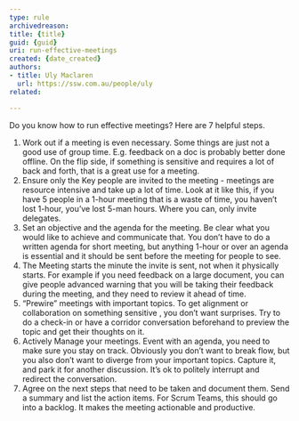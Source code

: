 ```yaml
---
type: rule
archivedreason:
title: {title}
guid: {guid}
uri: run-effective-meetings
created: {date_created}
authors: 
- title: Uly Maclaren 
  url: https://ssw.com.au/people/uly
related:

---
```


Do you know how to run effective meetings? Here are 7 helpful steps.

<!--endintro-->

1. Work out if a meeting is even necessary. Some things are just not a good use of group time. E.g. feedback on a doc is probably better done offline. On the flip side, if something is sensitive and requires a lot of back and forth, that is a great use for a meeting.
2. Ensure only the Key people are invited to the meeting - meetings are resource intensive and take up a lot of time. Look at it like this, if you have 5 people in a 1-hour meeting that is a waste of time, you haven’t lost 1-hour, you’ve lost 5-man hours. Where you can, only invite delegates.
3. Set an objective and the agenda for the meeting. Be clear what you would like to achieve and communicate that. You don’t have to do a written agenda for short meeting, but anything 1-hour or over an agenda is essential and it should be sent before the meeting for people to see.
4. The Meeting starts the minute the invite is sent, not when it physically starts. For example if you need feedback on a large document, you can give people advanced warning that you will be taking their feedback during the meeting, and they need to review it ahead of time.
5. “Prewire” meetings with important topics. To get alignment or collaboration on something sensitive , you don’t want surprises. Try to do a check-in or have a corridor conversation beforehand to preview the topic and get their thoughts on it.
6. Actively Manage your meetings. Event with an agenda, you need to make sure you stay on track. Obviously you don’t want to break flow, but you also don’t want to diverge from your important topics. Capture it, and park it for another discussion. It’s ok to politely interrupt and redirect the conversation.
7. Agree on the next steps that need to be taken and document them. Send a summary and list the action items. For Scrum Teams, this should go into a backlog. It makes the meeting actionable and productive.
